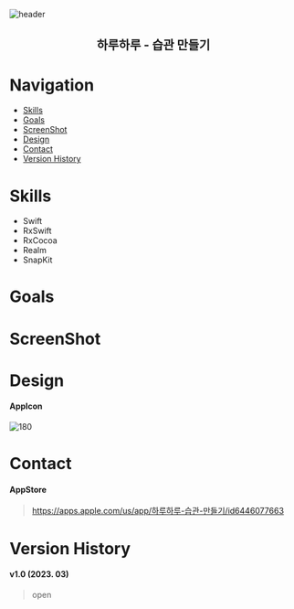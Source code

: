 
![header](https://capsule-render.vercel.app/api?type=slice&color=FFFFFF&height=200&section=header&text=하루하루&fontSize=90&fontColor=4B84F2)

<div align=center><h2>하루하루 - 습관 만들기</h2></div>

# Navigation
- [Skills](#skills)
- [Goals](#goals)
- [ScreenShot](#screenshot)
- [Design](#design)
- [Contact](#contact)
- [Version History](#version-history)

# Skills
- Swift
- RxSwift
- RxCocoa
- Realm
- SnapKit

# Goals

# ScreenShot

# Design
#### AppIcon
![180](https://user-images.githubusercontent.com/67613690/223406995-6a8f0158-6adb-4f14-9652-a1ba971cb77f.png)


# Contact
#### AppStore
> https://apps.apple.com/us/app/하루하루-습관-만들기/id6446077663

# Version History
#### v1.0 (2023. 03)
> open
 

